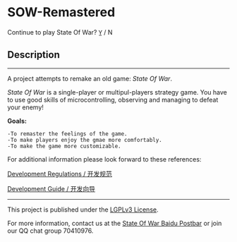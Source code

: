 # SOW-Remastered
Continue to play State Of War? Y̲ / N


## Description
---
A project attempts to remake an old game: *State Of War*.

*State Of War* is a single-player or multipul-players strategy game. You have to use good skills of
microcontrolling, observing and managing to defeat your enemy!

**Goals:**

    -To remaster the feelings of the game.
    -To make players enjoy the gmae more comfortably.
    -To make the game more customizable.

For additional information please look forward to these references:

[Development Regulations / 开发规范](REGULATIONS.md)

[Development Guide / 开发向导](GUIDE.md)

---

This project is published under the [LGPLv3 License](https://www.gnu.org/licenses/lgpl.html).

For more information, 
contact us at the [State Of War Baidu Postbar](https://tieba.baidu.com/f?kw=%E8%93%9D%E8%89%B2%E8%AD%A6%E6%88%92&fr=index)
or join our QQ chat group 70410976.
